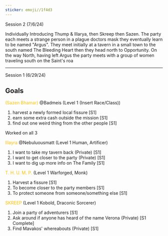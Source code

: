```yaml
---
sticker: emoji//1f4d3
---
```

Session 2 (7/6/24)

Individually Introducing Thump & Illarya, then Skreep then Sazen. The party each meets a strange person in a plague doctors mask they eventually learn to be named "Argus". They meet initially at a tavern in a small town to the south named The Bleeding Heart then they head north to Opportunity. 
On the way North, having left Argus the party meets with a group of women traveling south on the Saint's roa

---
Session 1 (6/29/24)
## Goals
<span style="color:#ffc000">(Sazen Bhamar)</span> @Badmeis (Level 1 (Insert Race/Class))
1. harvest a newly formed local fissure [S1]
2. earn some extra cash outside the mission [S1]
3. find out one weird thing from the other people [S1]

Worked on all 3

<span style="color:#ffc000">Illayra</span> @Nebuluousmatt (Level 1 Human, Artificer)
1. I want to take my tavern back (Private) [S1]
2. I want to get closer to the party (Private) [S1]
3. I want to dig up more info on The Family [S1]



<span style="color:#ffc000">T. H. U. M. P. </span>(Level 1 Warforged, Monk)
1. Harvest a fissure [S1]
2. To become closer to the party members [S1]
3. To protect someone from someone/something else [S1]



<span style="color:#ffc000">SKREEP</span> (Level 1 Kobold, Draconic Sorcerer)
1. Join a party of adventurers [S1]
2. Ask around if anyone has heard of the name Verona (Private) [S1 Complete] 
3. Find Mavakos' whereabouts (Private) [S1]